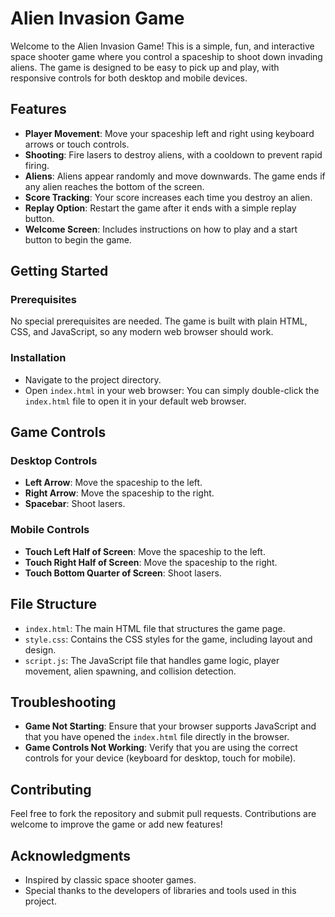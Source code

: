 # Alien Invasion Game

Welcome to the Alien Invasion Game! This is a simple, fun, and interactive space shooter game where you control a spaceship to shoot down invading aliens. The game is designed to be easy to pick up and play, with responsive controls for both desktop and mobile devices.

## Features

- **Player Movement**: Move your spaceship left and right using keyboard arrows or touch controls.
- **Shooting**: Fire lasers to destroy aliens, with a cooldown to prevent rapid firing.
- **Aliens**: Aliens appear randomly and move downwards. The game ends if any alien reaches the bottom of the screen.
- **Score Tracking**: Your score increases each time you destroy an alien.
- **Replay Option**: Restart the game after it ends with a simple replay button.
- **Welcome Screen**: Includes instructions on how to play and a start button to begin the game.

## Getting Started

### Prerequisites

No special prerequisites are needed. The game is built with plain HTML, CSS, and JavaScript, so any modern web browser should work.

### Installation

- Navigate to the project directory.
- Open `index.html` in your web browser: You can simply double-click the `index.html` file to open it in your default web browser.

## Game Controls

### Desktop Controls

- **Left Arrow**: Move the spaceship to the left.
- **Right Arrow**: Move the spaceship to the right.
- **Spacebar**: Shoot lasers.

### Mobile Controls

- **Touch Left Half of Screen**: Move the spaceship to the left.
- **Touch Right Half of Screen**: Move the spaceship to the right.
- **Touch Bottom Quarter of Screen**: Shoot lasers.

## File Structure

- `index.html`: The main HTML file that structures the game page.
- `style.css`: Contains the CSS styles for the game, including layout and design.
- `script.js`: The JavaScript file that handles game logic, player movement, alien spawning, and collision detection.

## Troubleshooting

- **Game Not Starting**: Ensure that your browser supports JavaScript and that you have opened the `index.html` file directly in the browser.
- **Game Controls Not Working**: Verify that you are using the correct controls for your device (keyboard for desktop, touch for mobile).

## Contributing

Feel free to fork the repository and submit pull requests. Contributions are welcome to improve the game or add new features!

## Acknowledgments

- Inspired by classic space shooter games.
- Special thanks to the developers of libraries and tools used in this project.
